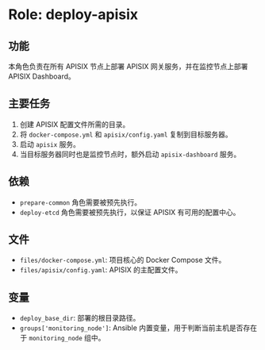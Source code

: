 # Role: deploy-apisix

## 功能

本角色负责在所有 APISIX 节点上部署 APISIX 网关服务，并在监控节点上部署 APISIX Dashboard。

## 主要任务

1.  创建 APISIX 配置文件所需的目录。
2.  将 `docker-compose.yml` 和 `apisix/config.yaml` 复制到目标服务器。
3.  启动 `apisix` 服务。
4.  当目标服务器同时也是监控节点时，额外启动 `apisix-dashboard` 服务。

## 依赖

-   `prepare-common` 角色需要被预先执行。
-   `deploy-etcd` 角色需要被预先执行，以保证 APISIX 有可用的配置中心。

## 文件

-   `files/docker-compose.yml`: 项目核心的 Docker Compose 文件。
-   `files/apisix/config.yaml`: APISIX 的主配置文件。

## 变量

-   `deploy_base_dir`: 部署的根目录路径。
-   `groups['monitoring_node']`: Ansible 内置变量，用于判断当前主机是否存在于 `monitoring_node` 组中。
 